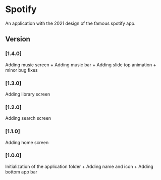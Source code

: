 # Spotify
An application with the 2021 design of the famous spotify app.

## Version
### [1.4.0] 
Adding music screen + Adding music bar + Adding slide top animation + minor bug fixes

### [1.3.0] 
Adding library screen

### [1.2.0] 
Adding search screen

### [1.1.0] 
Adding home screen

### [1.0.0] 
Initialization of the application folder + Adding name and icon + Adding bottom app bar